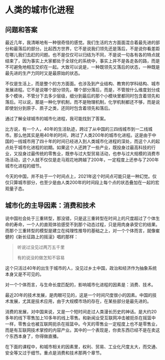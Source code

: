 # 人类的城市化进程

## 问题和答案

最近几年，我清晰地有一种很奇怪的感觉。我们生活的方方面面混合着最先进的部分和最落后的部分。比起西方世界，它不是说我们领先还是落后，不是说你看差距在哪儿我们去赶的问题。也不是仅仅可以归结为不同，不是说一句各有各的特点就结束了，因为事实上大家都处于全球化的系统中，事实上并不是各走各的路，而是不可避免地相互交织在一起。大致可以说是，一种既领先又落后的状态，一种既是最先进的生产力同时又是最原始的状态。

不仅是生活上，而是整个的方方面面。也涉及到产业结构、教育的学科结构、城市发展进程。它不是说哪个部分领先，哪个部分落后，而是，不管按什么维度划分成多个模块，不管分下去多少层级，细分到最后的那个小模块里都同时包含着领先和落后。可以说，那是一种化学机制，而不是物理机制，化学机制都还不够，而是说即使划分到原子、质子之类，还同时包含着领先和落后。

通过了解全球城市的城市化进程，我可能找到了答案。

比方说，有一个人，40年的生活轨迹，跨过了从中国的三四线城市到一二线城市。那么他其实是用40年的时间，跨过了人类200年的城市化进程。这是由于中国的一线城市用了四十年的时间已经进入到人类城市化进程的深处，而这个人的起点处于城市化进程的初期。如果这个人还跨了一些产业，既投身过最高科技的行业，又投身过最传统的零售业，既参与过大型贸易活动，也参与过大规模的消费市场活动，这个人就不仅仅是走马观花地跨越了200年，一定程度上还参与了200年城市化进程的细节。

今天的中国，并不处于一个时间点上，2021年这个时间点可能只是一种幻觉。仅仅只算城市部分，也至少是由人类200年的时间段上每个点的状态叠加在一起的宏观量子态。



## 城市化的主导因素：消费和技术

说中国社会处于三重转型，那没错，只是这三重转型在时间上的尺度超过了个体生命的寿命，一个人的直观体验感受不到那个动态过程，只是用肉身承受它的结果。而那个三重转型的模型是建立在纯理性推导的基础之上，对一个个体而言，就像崔健的《新长征路上的摇滚》唱的那样：

> 听说过没见过两万五千里
>
>  有的说没的做怎知不容易

这个只活过40年的出生于城市的人，没见过乡土中国，政治和经济作为抽象系统本身又是不可见的。

对一个个体而言，与生命长度匹配的，影响城市化进程的因素是：消费、技术。

最近20年的技术发展，是肉眼可见的，这是一个时间尺度很小的因素。中国的技术发展，尤其是技术应用，由于大规模市场的存在，在某些部分是最先进的。

消费的发展，对中国来说，又是一个短时间走过人类漫长历史的神话。是大约20多年的线下零售加上10多年的线上零售。和新闻业受互联网冲击被扼杀在摇篮中一样，零售业也被互联网扼杀在摇篮中。今天的零售业一定程度上也不是零售业，而是有互联网技术掌控的内容产业。其中的一个表现是，你卖东西已经不是在卖这个东西本身了，你得做直播。

在下面的课程中，和城市相关的因素里，权利、贸易、工业化尺度太大，而交通、安全等又过于细节。重点是消费和技术那两个章节。

